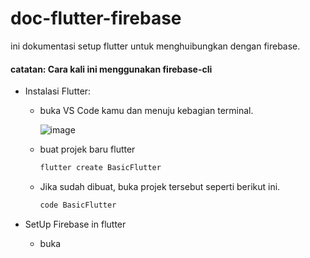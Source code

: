 # doc-flutter-firebase
ini dokumentasi setup flutter untuk menghuibungkan dengan firebase.

#### catatan: Cara kali ini menggunakan firebase-cli

- Instalasi Flutter:
  - buka VS Code kamu dan menuju kebagian terminal.
    
    ![image](https://github.com/dimasachmad2/doc-flutter-firebase/assets/17348628/747eedee-5e07-49e4-8372-0767e8c2955c)
    
  - buat projek baru flutter
    
    ```bash
    flutter create BasicFlutter
    ```
    
  - Jika sudah dibuat, buka projek tersebut seperti berikut ini.
    
    ```bash
    code BasicFlutter
    ```
    
- SetUp Firebase in flutter
  - buka

    


